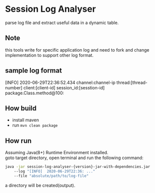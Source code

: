 # Session Log Analyser
parse log file and extract useful data in a dynamic table.

## Note
this tools write for specific application log and need to fork and change implementation to support other log format.<br>

## sample log format
[INFO]  2020-06-29T22:36:52.434 channel:channel-ip   thread:[thread-number] client:[client-id] 
session_id:[sesstion-id] package.Class.method<init>@100:

## How build
- install maven
- run `mvn clean package`

## How run
Assuming Java(8+) Runtime Environment installed.<br/>
goto target directory, open terminal and run the following command:
```bash
java -jar session-log-analyser-{version}-jar-with-dependencies.jar 
    --log "[INFO]  2020-06-29T22:36: ..." 
    --file "absolute/path/to/log-file"
```

a directory will be created(output).
